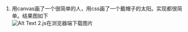 1. 用canvas画了一个很简单的人，用css画了一个戴帽子的太阳。实现都很简单。结果图如下
</br>![Alt Text](https://g.mdcdn.cn/h5/html/test/sarah/my.jpg=50x50)
2.js在浏览器端下载图片

